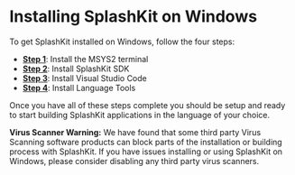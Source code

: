 # Installing SplashKit on Windows

To get SplashKit installed on Windows, follow the four steps:

- **[Step 1](/guides/installation/windows/step1)**: Install the MSYS2 terminal
- **[Step 2](/guides/installation/windows/step2)**: Install SplashKit SDK
- **[Step 3](/guides/installation/windows/step3)**: Install Visual Studio Code
- **[Step 4](/guides/installation/windows/step4)**: Install Language Tools

Once you have all of these steps complete you should be setup and ready to
start building SplashKit applications in the language of your choice.

<div class="alert alert-warning" role="alert">
  <strong>Virus Scanner Warning:</strong>
  We have found that some third party Virus Scanning software products can block
  parts of the installation or building process with SplashKit. If you have
  issues installing or using SplashKit on Windows, please consider disabling
  any third party virus scanners.
<strong>
